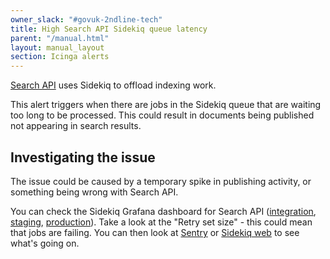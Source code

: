 ```yaml
---
owner_slack: "#govuk-2ndline-tech"
title: High Search API Sidekiq queue latency
parent: "/manual.html"
layout: manual_layout
section: Icinga alerts
---
```


[Search API](/repos/search-api.html) uses Sidekiq to offload indexing work.

This alert triggers when there are jobs in the Sidekiq queue that are waiting
too long to be processed. This could result in documents being published not appearing in search results.

## Investigating the issue

The issue could be caused by a temporary spike in publishing activity, or
something being wrong with Search API.

You can check the Sidekiq Grafana dashboard for Search API
([integration][search-api-grafana-integration],
[staging][search-api-grafana-staging],
[production][search-api-grafana-production]). Take a look at the "Retry set
size" - this could mean that jobs are failing. You can then look at
[Sentry][sentry] or [Sidekiq web][sidekiq-web] to see what's going on.

[search-api-grafana-production]: https://grafana.production.govuk.digital/dashboard/file/sidekiq.json?refresh=1m&orgId=1&var-Application=search-api&var-Queues=All
[search-api-grafana-staging]: https://grafana.staging.govuk.digital/dashboard/file/sidekiq.json?refresh=1m&orgId=1&var-Application=search-api&var-Queues=All
[search-api-grafana-integration]: https://grafana.integration.govuk.digital/dashboard/file/sidekiq.json?refresh=1m&orgId=1&var-Application=search-api&var-Queues=All
[sentry]: /manual/error-reporting.html
[sidekiq-web]: /manual/sidekiq.html#sidekiq-web-aka-sidekiq-monitoring
